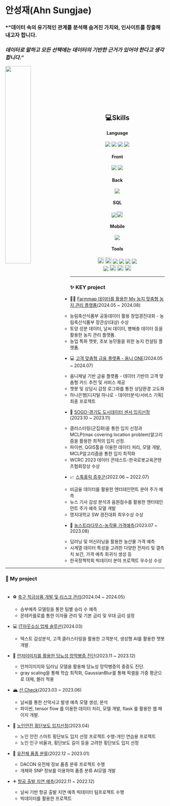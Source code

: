 <!--
**ASJ0211/ASJ0211** is a ✨ _special_ ✨ repository because its `README.md` (this file) appears on your GitHub profile.

Here are some ideas to get you started:

- 🔭 I’m currently working on ...
- 🌱 I’m currently learning ...
- 👯 I’m looking to collaborate on ...
- 🤔 I’m looking for help with ...
- 💬 Ask me about ...
- 📫 How to reach me: ...
- 😄 Pronouns: ...
- ⚡ Fun fact: ...
-->



  
# 안성재(Ahn Sungjae)
### *"데이터 속의 유기적인 관계를 분석해 숨겨진 가치와, 인사이트를 창출해내고자 합니다. </br>
### *데이터로 말하고 모든 선택에는 데이터의 기반한 근거가 있어야 한다고 생각합니다.”*</br>


  <a href="https://github.com/ASJ0211/github-readme-stats">
  <img align="left" width="40%" height="auto" src="https://github-readme-stats.vercel.app/api/top-langs/?username=ASJ0211&layout=compact&hide_border=true" />
  </a>

<br/>
<br/>
<br/>
<br/>
<br/>
<br/>
<br/>



<div align="center">

<!--기술스택-->

  
## 💻Skills

#### Language
<img src="https://img.shields.io/badge/Python-095096?style=flat&logo=Python&logoColor=white"/> <img src="https://img.shields.io/badge/Java-007396?style=flat&logo=Java&logoColor=white"/> <img src="https://img.shields.io/badge/R-BLUE?style=flat&logo=R&logoColor=white"/> <img src="https://img.shields.io/badge/SQL-skyblue?style=flat&logo=SQL&logoColor=white"/>
#### Front

<img src="https://img.shields.io/badge/HTML5-E34F26?style=flat&logo=HTML5&logoColor=white"/> <img src="https://img.shields.io/badge/CSS3-1572B6?style=flat&logo=CSS3&logoColor=white"/>
<br/>

#### Back
<img src="https://img.shields.io/badge/Spring%20Boot-6DB33F?style=flat&logo=Spring Boot&logoColor=white"/> 
<br/>

#### SQL

<img src="https://img.shields.io/badge/MySQL-4479A1?style=flat&logo=MySQL&logoColor=white"/><img src="https://img.shields.io/badge/HiveQL-ED8B0B?style=flat&logo=ApacheHive&logoColor=white" width="auto" height="20"> 
<br/>

#### Mobile
<img src="https://img.shields.io/badge/Kotlin-skyblue?style=flat&logo=Kotlin&logoColor=white"/>
<br/>

#### Tools
<img src="https://img.shields.io/badge/Tableau-E97627?style=flat-square&logo=Tableau&logoColor=white" width="auto" height="20"> <img src="https://img.shields.io/badge/Qlik-589632?style=flat-square&logo=Qgis&logoColor=white" width="auto" height="20"> <img src="https://img.shields.io/badge/Intellij-1C1C1C?style=flat-square&logo=intellijidea&logoColor=white"/> <img src="https://img.shields.io/badge/VScode-346BF7?style=flat-square&logo=visualstudiocode&logoColor=white"/> <img src="https://img.shields.io/badge/Android-81c147?style=flat-square&logo=Android&logoColor=white"/> <img src="https://img.shields.io/badge/Eclipse IDE-010D6B?style=flat-square&logo=Eclipse IDE&logoColor=white"/> 
<br/>
<img src="https://img.shields.io/badge/GitHub-181717?style=flat&logo=GitHub&logoColor=white"/>  <img src="https://img.shields.io/badge/Slack-4A154B?style=flat-square&logo=Slack&logoColor=white" width="auto" height="20">  <img src="https://img.shields.io/badge/Notion-000000?style=flat-square&logo=Notion&logoColor=white" width="auto" height="20">  <img src="https://img.shields.io/badge/Qgis-589632?style=for-the-badge&logo=Qgis&logoColor=white" width="auto" height="20"> 
<br>
</div>

---
### ✨ KEY project </br>

- 👩‍🌾 [Farmmap 데이터를 활용한 My 농지 맞춤형 농지 관리 플랫폼](https://github.com/ASJ0211/nongirap)(2024.05 ~ 2024.08)
  - 농림축산식품부 공동데이터 활용 창업경진대회 - 농림축산식품부 장관상(대상) 수상
  - 토양 성분 데이터, 날씨 데이터, 병해충 데이터 등을 활용한 농지 관리 플랫폼.
  - 농업 특화 챗봇, 초보 농민들을 위한 농지 컨설팅 플랫폼.
 
- 💻 [고객 맞춤형 금융 플랫폼 - 옴니 ONE](https://github.com/ASJ0211/Omni_bank)(2024.05 ~ 2024.07)
  - 옴니채널 기반 금융 플랫폼 - 데이터 기반의 고객 맞춤형 카드 추천 및 서비스 제공
  - 챗봇 및 상담시 감정 로그화를 통한 상담환경 고도화
  - 하나은행[디지털 하나로 - 데이터분석/서비스 기획] 최종 프로젝트
 
- 🌆 [SOGO-경기도 도시데이터 센서 입지선정](https://github.com/ASJ0211/SOGO_Smart-city-sensor_2023_5)(2023.10 ~ 2023.11)
  - 클러스터링(군집화)을 통한 입지 선정과 MCLP(max covering location problem)알고리즘을 활용한 최적의 입지 선정.
  - 파이썬, QGIS툴을 이용한 데이터 처리, 모델 개발, MCLP알고리즘을 통한 입지 최적화
  - WCRC 2023 데이터 콘테스트-한국로봇교육콘텐츠협회장상 수상
 
- 📈 [스톡홀릭 증후군](https://github.com/ASJ0211/entertain_stock_2023_4)(2022.06 ~ 2022.07)
  - 비금융 데이터를 활용한 엔터테인먼트 분야 주가 예측
  - 뉴스 기사 감성 분석과 음원점수를 활용한 엔터테인먼트 주가 예측 모델 개발
  - 명지대학교 SW 경진대회 최우수상 수상
 
- 🥦 [농스트라다무스-농작물 가격예측](https://github.com/ASJ0211/nonsan_pred_2023_5)(2023.07 ~ 2023.08)
  - 딥러닝 및 머신러닝을 활용한 농산물 가격 예측
  - 시계열 데이터 특성을 고려한 다양한 전처리 및 결측치 보간, 가격 예측 회귀식 생성 등
  - 한국정책학회 빅데이터 분야 프로젝트 우수상 수상
---
### 📒 My project </br> </br>

- ⚽ [축구 적금상품 개발 및 리스크 관리](https://github.com/ASJ0211/hana_sports_2024_03)(2024.04 ~ 2024.05)
  - 승부예측 모델링을 통한 팀별 승리 수 예측
  - 몬테카를로를 통한 이자율 관리 및 기본 금리 및 우대 금리 설정
 
- 💻 [IT아웃소싱 업체 솔루션](https://github.com/ASJ0211/IT-2024_02)(2024.03)
  - 텍스트 감성분석, 고객 클러스터링을 활용한 고객분석, 생성형 AI를 활용한 챗봇 개발.
    
- 👀 [안저이미지를 활용한 당뇨성 망막병증 진단](https://github.com/ASJ0211/EYES_2023_6/tree/main)(2023.11 ~ 2023.12)
  - 안저이미지와 딥러닝 모델을 활용해 당뇨성 망막병증의 중증도 진단.
  - gray scaling을 통해 학습 최적화, GaussianBlur를 통해 픽셀을 가중 평균으로 대체, 블러 적용

- 🏔 [산 Check](https://github.com/ASJ0211/san_check_capstone_2023_3)(2023.03 ~ 2023.06)
  -  날씨를 통한 산악사고 발생 예측 모델 생성, 분석
  -  파이썬, tensor flow 를 이용한 데이터 처리, 모델 개발, flask 를 활용한 웹 페이지 개발.
  
- 🚦 [노인안전 횡단보도 입지선정](https://github.com/ASJ0211/gwangjingu_crosswalk_2023_2)(2023.04)
  - 노인 안전 스마트 횡단보도 입지 선정 프로젝트 수행-개인 연습용 프로젝트
  - 노인 인구 비율과, 횡단보도 길이 등을 고려한 횡단보도 입지 선정
  
- 🍃 [유전체 품종 분류](https://github.com/ASJ0211/DNA_data_2023_1)(2022.12 ~ 2023.01)
  - DACON 유전체 정보 품종 분류 프로젝트 수행
  - 개체와 SNP 정보를 이용하여 품종 분류 AI모델 개발
    
- ✈ [항공 출발 지연 예측](https://github.com/ASJ0211/flight_delay_pred_BDP_2022_1)(2022.11 ~ 2022.12)
  - 날씨 기반 항공 출발 지연 예측 빅데이터 팀프로젝트 수행 
  - 빅데이터를 활용한 프로젝트
